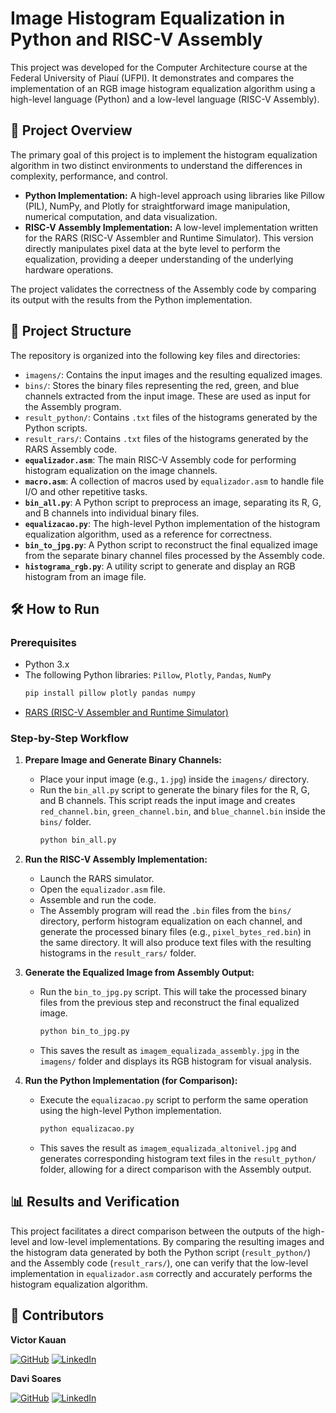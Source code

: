 # Image Histogram Equalization in Python and RISC-V Assembly

This project was developed for the Computer Architecture course at the Federal University of Piauí (UFPI). It demonstrates and compares the implementation of an RGB image histogram equalization algorithm using a high-level language (Python) and a low-level language (RISC-V Assembly).

## 🚀 Project Overview

The primary goal of this project is to implement the histogram equalization algorithm in two distinct environments to understand the differences in complexity, performance, and control.

* **Python Implementation:** A high-level approach using libraries like Pillow (PIL), NumPy, and Plotly for straightforward image manipulation, numerical computation, and data visualization.
* **RISC-V Assembly Implementation:** A low-level implementation written for the RARS (RISC-V Assembler and Runtime Simulator). This version directly manipulates pixel data at the byte level to perform the equalization, providing a deeper understanding of the underlying hardware operations.

The project validates the correctness of the Assembly code by comparing its output with the results from the Python implementation.

## 📂 Project Structure

The repository is organized into the following key files and directories:

* `imagens/`: Contains the input images and the resulting equalized images.
* `bins/`: Stores the binary files representing the red, green, and blue channels extracted from the input image. These are used as input for the Assembly program.
* `result_python/`: Contains `.txt` files of the histograms generated by the Python scripts.
* `result_rars/`: Contains `.txt` files of the histograms generated by the RARS Assembly code.
* **`equalizador.asm`**: The main RISC-V Assembly code for performing histogram equalization on the image channels.
* **`macro.asm`**: A collection of macros used by `equalizador.asm` to handle file I/O and other repetitive tasks.
* **`bin_all.py`**: A Python script to preprocess an image, separating its R, G, and B channels into individual binary files.
* **`equalizacao.py`**: The high-level Python implementation of the histogram equalization algorithm, used as a reference for correctness.
* **`bin_to_jpg.py`**: A Python script to reconstruct the final equalized image from the separate binary channel files processed by the Assembly code.
* **`histograma_rgb.py`**: A utility script to generate and display an RGB histogram from an image file.

## 🛠️ How to Run

### Prerequisites

* Python 3.x
* The following Python libraries: `Pillow`, `Plotly`, `Pandas`, `NumPy`
    ```bash
    pip install pillow plotly pandas numpy
    ```
* [RARS (RISC-V Assembler and Runtime Simulator)](https://github.com/TheThirdOne/rars/releases)

### Step-by-Step Workflow

1.  **Prepare Image and Generate Binary Channels:**
    * Place your input image (e.g., `1.jpg`) inside the `imagens/` directory.
    * Run the `bin_all.py` script to generate the binary files for the R, G, and B channels. This script reads the input image and creates `red_channel.bin`, `green_channel.bin`, and `blue_channel.bin` inside the `bins/` folder.
        ```bash
        python bin_all.py
        ```

2.  **Run the RISC-V Assembly Implementation:**
    * Launch the RARS simulator.
    * Open the `equalizador.asm` file.
    * Assemble and run the code.
    * The Assembly program will read the `.bin` files from the `bins/` directory, perform histogram equalization on each channel, and generate the processed binary files (e.g., `pixel_bytes_red.bin`) in the same directory. It will also produce text files with the resulting histograms in the `result_rars/` folder.

3.  **Generate the Equalized Image from Assembly Output:**
    * Run the `bin_to_jpg.py` script. This will take the processed binary files from the previous step and reconstruct the final equalized image.
        ```bash
        python bin_to_jpg.py
        ```
    * This saves the result as `imagem_equalizada_assembly.jpg` in the `imagens/` folder and displays its RGB histogram for visual analysis.

4.  **Run the Python Implementation (for Comparison):**
    * Execute the `equalizacao.py` script to perform the same operation using the high-level Python implementation.
        ```bash
        python equalizacao.py
        ```
    * This saves the result as `imagem_equalizada_altonivel.jpg` and generates corresponding histogram text files in the `result_python/` folder, allowing for a direct comparison with the Assembly output.

## 📊 Results and Verification

This project facilitates a direct comparison between the outputs of the high-level and low-level implementations. By comparing the resulting images and the histogram data generated by both the Python script (`result_python/`) and the Assembly code (`result_rars/`), one can verify that the low-level implementation in `equalizador.asm` correctly and accurately performs the histogram equalization algorithm.

## 👥 Contributors

**Victor Kauan**

[![GitHub](https://img.shields.io/badge/GitHub-@victor--kauan--coder-181717?logo=github&style=for-the-badge)](https://github.com/victor-kauan-coder)
[![LinkedIn](https://img.shields.io/badge/LinkedIn-Victor%20Miranda-0A66C2?logo=linkedin&style=for-the-badge)](https://www.linkedin.com/in/victor-miranda-5342a6337)

**Davi Soares**

[![GitHub](https://img.shields.io/badge/GitHub-@SoaresDavidson-181717?logo=github&style=for-the-badge)](https://github.com/SoaresDavidson)
[![LinkedIn](https://img.shields.io/badge/LinkedIn-Davi%20Soares-0A66C2?logo=linkedin&style=for-the-badge)](https://www.linkedin.com/in/davi-soares-745776129)
